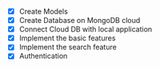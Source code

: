 - [x] Create Models
- [x] Create Database on MongoDB cloud
- [x] Connect Cloud DB with local application
- [x] Implement the basic features
- [x] Implement the search feature
- [x] Authentication